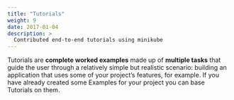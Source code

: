 ```yaml
---
title: "Tutorials"
weight: 9
date: 2017-01-04
description: >
  Contributed end-to-end tutorials using minikube
---
```


Tutorials are **complete worked examples** made up of **multiple tasks** that guide the user through a relatively simple but realistic scenario: building an application that uses some of your project’s features, for example. If you have already created some Examples for your project you can base Tutorials on them. 
